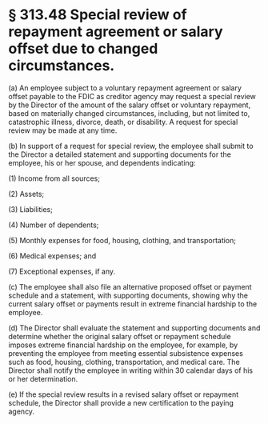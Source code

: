 # § 313.48   Special review of repayment agreement or salary offset due to changed circumstances.

(a) An employee subject to a voluntary repayment agreement or salary offset payable to the FDIC as creditor agency may request a special review by the Director of the amount of the salary offset or voluntary repayment, based on materially changed circumstances, including, but not limited to, catastrophic illness, divorce, death, or disability. A request for special review may be made at any time. 


(b) In support of a request for special review, the employee shall submit to the Director a detailed statement and supporting documents for the employee, his or her spouse, and dependents indicating: 


(1) Income from all sources; 


(2) Assets; 


(3) Liabilities; 


(4) Number of dependents; 


(5) Monthly expenses for food, housing, clothing, and transportation; 


(6) Medical expenses; and 


(7) Exceptional expenses, if any. 


(c) The employee shall also file an alternative proposed offset or payment schedule and a statement, with supporting documents, showing why the current salary offset or payments result in extreme financial hardship to the employee. 


(d) The Director shall evaluate the statement and supporting documents and determine whether the original salary offset or repayment schedule imposes extreme financial hardship on the employee, for example, by preventing the employee from meeting essential subsistence expenses such as food, housing, clothing, transportation, and medical care. The Director shall notify the employee in writing within 30 calendar days of his or her determination. 


(e) If the special review results in a revised salary offset or repayment schedule, the Director shall provide a new certification to the paying agency. 




